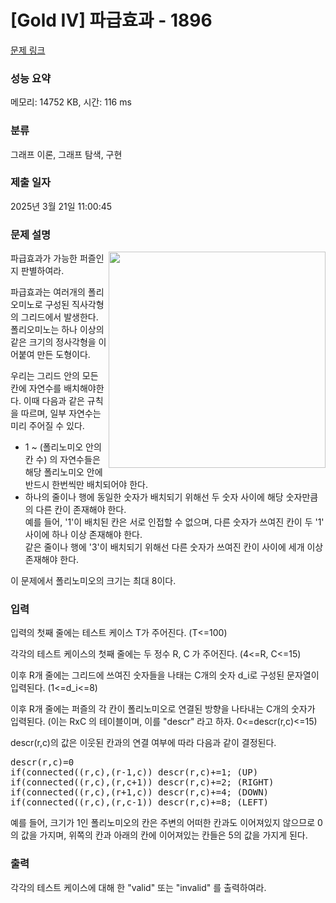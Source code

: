 # [Gold IV] 파급효과 - 1896 

[문제 링크](https://www.acmicpc.net/problem/1896) 

### 성능 요약

메모리: 14752 KB, 시간: 116 ms

### 분류

그래프 이론, 그래프 탐색, 구현

### 제출 일자

2025년 3월 21일 11:00:45

### 문제 설명

<p><img src="https://onlinejudgeimages.s3-ap-northeast-1.amazonaws.com/problem/1896/1.png" style="float:right; height:346px; line-height:20.8px; opacity:0.9; width:347px">파급효과가 가능한 퍼즐인지 판별하여라.</p>

<p>파급효과는 여러개의 폴리오미노로 구성된 직사각형의 그리드에서 발생한다. 폴리오미노는 하나 이상의 같은 크기의 정사각형을 이어붙여 만든 도형이다.</p>

<p>우리는 그리드 안의 모든 칸에 자연수를 배치해야한다. 이때 다음과 같은 규칙을 따르며, 일부 자연수는 미리 주어질 수 있다.</p>

<ul>
	<li>1 ~ (폴리노미오 안의 칸 수) 의 자연수들은 해당 폴리노미오 안에 반드시 한번씩만 배치되어야 한다.</li>
	<li>하나의 줄이나 행에 동일한 숫자가 배치되기 위해선 두 숫자 사이에 해당 숫자만큼의 다른 칸이 존재해야 한다.<br>
	예를 들어, '1'이 배치된 칸은 서로 인접할 수 없으며, 다른 숫자가 쓰여진 칸이 두 '1' 사이에 하나 이상 존재해야 한다.<br>
	같은 줄이나 행에 '3'이 배치되기 위해선 다른 숫자가 쓰여진 칸이 사이에 세개 이상 존재해야 한다.</li>
</ul>

<p>이 문제에서 폴리노미오의 크기는 최대 8이다.</p>

<p> </p>

### 입력 

 <p>입력의 첫째 줄에는 테스트 케이스 T가 주어진다. (T<=100)</p>

<p>각각의 테스트 케이스의 첫째 줄에는 두 정수 R, C 가 주어진다. (4<=R, C<=15)</p>

<p>이후 R개 줄에는 그리드에 쓰여진 숫자들을 나태는 C개의 숫자 d_i로 구성된 문자열이 입력된다. (1<=d_i<=8)</p>

<p>이후 R개 줄에는 퍼즐의 각 칸이 폴리노미오로 연결된 방향을 나타내는 C개의 숫자가 입력된다. (이는 RxC 의 테이블이며, 이를 "descr" 라고 하자. 0<=descr(r,c)<=15)</p>

<p>descr(r,c)의 값은 이웃된 칸과의 연결 여부에 따라 다음과 같이 결정된다.</p>

<pre>descr(r,c)=0
if(connected((r,c),(r-1,c)) descr(r,c)+=1; (UP)
if(connected((r,c),(r,c+1)) descr(r,c)+=2; (RIGHT)
if(connected((r,c),(r+1,c)) descr(r,c)+=4; (DOWN)
if(connected((r,c),(r,c-1)) descr(r,c)+=8; (LEFT)</pre>

<p>예를 들어, 크기가 1인 폴리노미오의 칸은 주변의 어떠한 칸과도 이어져있지 않으므로 0의 값을 가지며, 위쪽의 칸과 아래의 칸에 이어져있는 칸들은 5의 값을 가지게 된다.</p>

### 출력 

 <p>각각의 테스트 케이스에 대해 한 "valid" 또는 "invalid" 를 출력하여라.</p>

